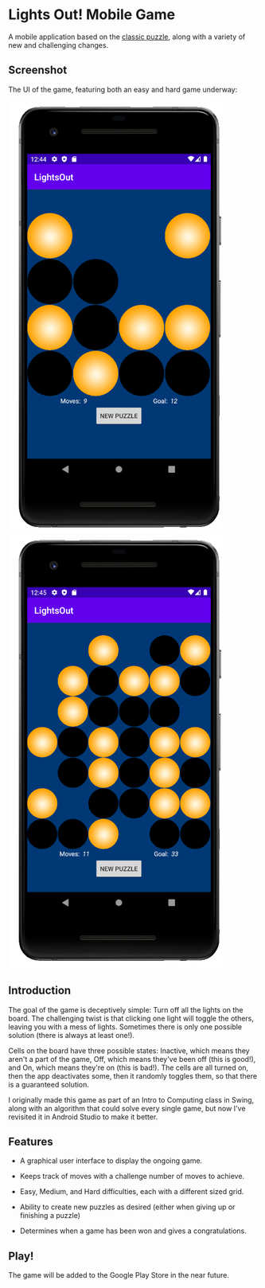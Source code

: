 # Lights Out! Mobile Game

A mobile application based on the [classic puzzle](https://en.wikipedia.org/wiki/Lights_Out_(game)), along with a variety of new and challenging changes.

## Screenshot

The UI of the game, featuring both an easy and hard game underway: 

![Image of Windows Form](images/Capture.PNG)
![Image of Windows Form](images/Capture2.PNG)

## Introduction

The goal of the game is deceptively simple: Turn off all the lights on the board. The challenging twist is that clicking one light will toggle the others, leaving you with a mess of lights. Sometimes there is only one possible solution (there is always at least one!).

Cells on the board have three possible states: Inactive, which means they aren't a part of the game, Off, which means they've been off (this is good!), and On, which means they're on (this is bad!). The cells are all turned on, then the app deactivates some, then it randomly toggles them, so that there is a guaranteed solution.

I originally made this game as part of an Intro to Computing class in Swing, along with an algorithm that could solve every single game, but now I've revisited it in Android Studio to make it better.

## Features

* A graphical user interface to display the ongoing game.

* Keeps track of moves with a challenge number of moves to achieve.

* Easy, Medium, and Hard difficulties, each with a different sized grid.

* Ability to create new puzzles as desired (either when giving up or finishing a puzzle)

* Determines when a game has been won and gives a congratulations.

## Play!

The game will be added to the Google Play Store in the near future.